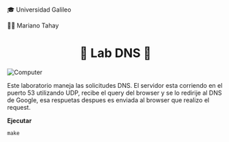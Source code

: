 🎓 Universidad Galileo

👨‍💻 Mariano Tahay

<center>

# 🔌 Lab DNS 🔌

</center>

![Computer](https://images.pexels.com/photos/1334093/pexels-photo-1334093.jpeg?auto=compress&cs=tinysrgb&w=1260&h=750&dpr=2)

Este laboratorio maneja las solicitudes DNS. El servidor esta corriendo en el puerto 53 utilizando UDP, recibe el query del browser y se lo redirije al DNS de Google, esa respuetas despues es enviada al browser que realizo el request.

**Ejecutar**

`make`
